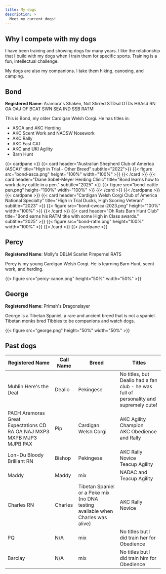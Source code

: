 ```yaml
---
title: My dogs
description: >
  Meet my current dogs!
---
```


## Why I compete with my dogs

I have been training and showing dogs for many years. I like the relationship that I build with my dogs when I train them for specific sports. Training is a fun, intellectual challenge.

My dogs are also my companions. I take them hiking, canoeing, and camping.

## Bond

**Registered Name**: Aramora's Shaken, Not Stirred  STDsd OTDs HSAsd RN OA OAJ
OF BCAT SWN SEA IND SSB RATM

This is Bond, my older Cardigan Welsh Corgi. He has titles in:

* ASCA and AKC Herding
* AKC Scent Work and NACSW Nosework
* AKC Rally
* AKC Fast CAT
* AKC and UKI Agility
* Barn Hunt

{{< cardpane >}}
{{< card header="Australian Shepherd Club of America (ASCA)" title="High in Trial - Other Breed" subtitle="2022">}}
{{< figure src="bond-asca.png" height="100%" width="100%" >}}
{{< /card >}}
{{< card header="Diane Sobel-Meyer Herding Clinic" title="Bond learns how to work dairy cattle in a pen." subtitle="2025" >}}
{{< figure src="bond-cattle-pen.png" height="100%" width="100%" >}}
{{< /card >}}
{{< /cardpane >}}
{{< cardpane >}}
{{< card header="Cardigan Welsh Corgi Club of America National Specialty" title="High in Trial Ducks, High Scoring Veteran" subtitle="2023" >}}
{{< figure src="bond-cwcca-2023.png" height="100%" width="100%" >}}
{{< /card >}}
{{< card header="Oh Rats Barn Hunt Club" title="Bond earns his RATM title with some High in Class awards." subtitle="2025" >}}
{{< figure src="bond-ratm.png" height="100%" width="100%" >}}
{{< /card >}}
{{< /cardpane >}}

## Percy

**Registered Name**: Molly's DBLM Scarlet Pimpernel RATS

Percy is my young Cardigan Welsh Corgi. He is learning Barn Hunt, scent work, and herding.

{{< figure src="percy-canoe.png" height="50%" width="50%" >}}

## George

**Registered Name**: Primah's Dragonslayer

George is a Tibetan Spaniel, a rare and ancient breed that is not a spaniel. Tibetan monks bred Tibbies to be companions and watch dogs.


{{< figure src="george.png" height="50%" width="50%" >}}

## Past dogs

Registered Name | Call Name | Breed | Titles |
---------|----------|---------|-------|
Muhlin Here's the Deal | Dealio | Pekingese | No titles, but Dealio had a fan club - he was full of personality and supremely cute! |
PACH Aramoras Great Expectations CD RA OA NAJ MXP3 MXPB MJP3 MJPB PAX| Pip | Cardigan Welsh Corgi | AKC Agility Champion<br>AKC Obedience and Rally |
Lon-Du Bloody Brilliant RN | Bishop | Pekingese | AKC Rally Novice<br>Teacup Agility |
Maddy | Maddy | mix | NADAC and Teacup Agility |
Charles RN | Charles | Tibetan Spaniel or a Peke mix (no DNA testing available when Charles was alive) | AKC Rally Novice |
PQ | N/A | mix | No titles but I did train her for Obedience |
Barclay | N/A | mix | No titles but I did train him for Obedience |
